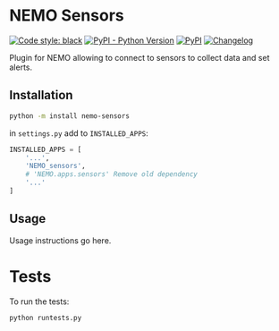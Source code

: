 # NEMO Sensors

[![Code style: black](https://img.shields.io/badge/code%20style-black-000000.svg)](https://github.com/psf/black)
[![PyPI - Python Version](https://img.shields.io/pypi/pyversions/NEMO-sensors?label=python)](https://www.python.org/downloads/release/python-3110/)
[![PyPI](https://img.shields.io/pypi/v/nemo-sensors?label=pypi%20version)](https://pypi.org/project/NEMO-sensors/)
[![Changelog](https://img.shields.io/github/v/tag/usnistgov/NEMO-sensors?include_prereleases&label=changelog)](https://github.com/usnistgov/NEMO-sensors/tags)

Plugin for NEMO allowing to connect to sensors to collect data and set alerts.

## Installation

```bash
python -m install nemo-sensors
```

in `settings.py` add to `INSTALLED_APPS`:

```python
INSTALLED_APPS = [
    '...',
    'NEMO_sensors',
    # 'NEMO.apps.sensors' Remove old dependency
    '...'
]
```

## Usage

Usage instructions go here.

# Tests

To run the tests:
```bash
python runtests.py
```

